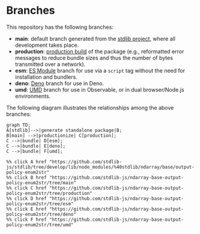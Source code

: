 <!--

@license Apache-2.0

Copyright (c) 2022 The Stdlib Authors.

Licensed under the Apache License, Version 2.0 (the "License");
you may not use this file except in compliance with the License.
You may obtain a copy of the License at

    http://www.apache.org/licenses/LICENSE-2.0

Unless required by applicable law or agreed to in writing, software
distributed under the License is distributed on an "AS IS" BASIS,
WITHOUT WARRANTIES OR CONDITIONS OF ANY KIND, either express or implied.
See the License for the specific language governing permissions and
limitations under the License.

-->

# Branches

This repository has the following branches:

-   **main**: default branch generated from the [stdlib project][stdlib-url], where all development takes place.
-   **production**: [production build][production-url] of the package (e.g., reformatted error messages to reduce bundle sizes and thus the number of bytes transmitted over a network).
-   **esm**: [ES Module][esm-url] branch for use via a `script` tag without the need for installation and bundlers.
-   **deno**: [Deno][deno-url] branch for use in Deno.
-   **umd**: [UMD][umd-url] branch for use in Observable, or in dual browser/Node.js environments.

The following diagram illustrates the relationships among the above branches:

```mermaid
graph TD;
A[stdlib]-->|generate standalone package|B;
B[main] -->|productionize| C[production];
C -->|bundle| D[esm];
C -->|bundle| E[deno];
C -->|bundle| F[umd];

%% click A href "https://github.com/stdlib-js/stdlib/tree/develop/lib/node_modules/%40stdlib/ndarray/base/output-policy-enum2str"
%% click B href "https://github.com/stdlib-js/ndarray-base-output-policy-enum2str/tree/main"
%% click C href "https://github.com/stdlib-js/ndarray-base-output-policy-enum2str/tree/production"
%% click D href "https://github.com/stdlib-js/ndarray-base-output-policy-enum2str/tree/esm"
%% click E href "https://github.com/stdlib-js/ndarray-base-output-policy-enum2str/tree/deno"
%% click F href "https://github.com/stdlib-js/ndarray-base-output-policy-enum2str/tree/umd"
```

[stdlib-url]: https://github.com/stdlib-js/stdlib/tree/develop/lib/node_modules/%40stdlib/ndarray/base/output-policy-enum2str
[production-url]: https://github.com/stdlib-js/ndarray-base-output-policy-enum2str/tree/production
[deno-url]: https://github.com/stdlib-js/ndarray-base-output-policy-enum2str/tree/deno
[umd-url]: https://github.com/stdlib-js/ndarray-base-output-policy-enum2str/tree/umd
[esm-url]: https://github.com/stdlib-js/ndarray-base-output-policy-enum2str/tree/esm